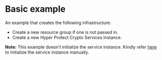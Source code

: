 # Basic example

An example that creates the following infrastructure:

 - Create a new resource group if one is not passed in.
 - Create a new Hyper Protect Crypto Services instance.


**Note:** This example doesn't initialize the service instance. Kindly refer [here](../../README.md#create-hyper-protect-crypto-services-instance) to initialize the service instance manually.
